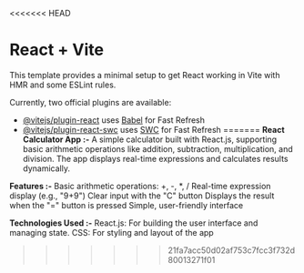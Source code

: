 <<<<<<< HEAD
# React + Vite

This template provides a minimal setup to get React working in Vite with HMR and some ESLint rules.

Currently, two official plugins are available:

- [@vitejs/plugin-react](https://github.com/vitejs/vite-plugin-react/blob/main/packages/plugin-react/README.md) uses [Babel](https://babeljs.io/) for Fast Refresh
- [@vitejs/plugin-react-swc](https://github.com/vitejs/vite-plugin-react-swc) uses [SWC](https://swc.rs/) for Fast Refresh
=======
**React Calculator App :-**
A simple calculator built with React.js, supporting basic arithmetic operations like addition, subtraction, multiplication, and division. The app displays real-time expressions and calculates results dynamically.

**Features :-**
Basic arithmetic operations: +, -, *, /
Real-time expression display (e.g., "9+9")
Clear input with the "C" button
Displays the result when the "=" button is pressed
Simple, user-friendly interface


**Technologies Used :-**
React.js: For building the user interface and managing state.
CSS: For styling and layout of the app
>>>>>>> 21fa7acc50d02af753c7fcc3f732d80013271f01
